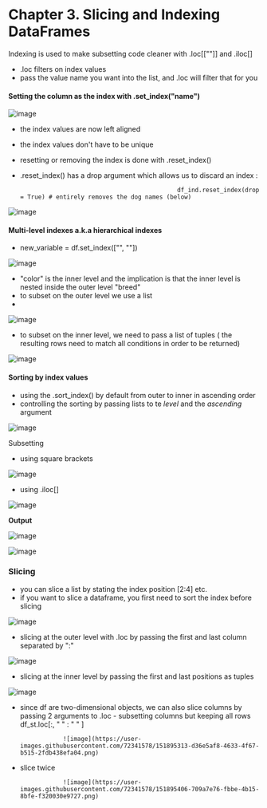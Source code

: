 # Chapter 3. Slicing and Indexing DataFrames
Indexing is used to make subsetting code cleaner with .loc[[""]] and .iloc[]
- .loc filters on index values
- pass the value name you want into the list, and .loc will filter that for you


#### Setting the column as the index with .set_index("name") 

![image](https://user-images.githubusercontent.com/72341578/151882510-3331e067-c507-4d1f-897c-88507260a3d2.png)

- the index values are now left aligned
- the index values don't have to be unique
- resetting or removing the index is done with .reset_index()
- .reset_index() has a drop argument which allows us to discard an index :

                                                  df_ind.reset_index(drop = True) # entirely removes the dog names (below)
                                                  
![image](https://user-images.githubusercontent.com/72341578/151882933-7ddb3e0e-8a9e-4faf-8215-3819d244e075.png)

#### Multi-level indexes a.k.a hierarchical indexes
- new_variable = df.set_index(["", ""])

![image](https://user-images.githubusercontent.com/72341578/151886824-28bd36e9-ab7d-4a05-bd92-b844c1d9d71c.png)


- "color" is the inner level and the implication is that the inner level is nested inside the outer level "breed"
- to subset on the outer level we use a list 
- 
![image](https://user-images.githubusercontent.com/72341578/151887408-10924cc0-bc45-4db0-a1f2-c99ab5f5288b.png)

- to subset on the inner level, we need to pass a list of tuples ( the resulting rows need to match all conditions in order to be returned)

![image](https://user-images.githubusercontent.com/72341578/151887344-133cf139-ef60-4754-bd55-782757dfa93d.png)

#### Sorting by index values 
- using the .sort_index() by default from outer to inner in ascending order
- controlling the sorting by passing lists to te *level* and the *ascending* argument

![image](https://user-images.githubusercontent.com/72341578/151887741-07708418-afc6-4cd0-8da4-7a15880ffae3.png)

 Subsetting 
 - using square brackets 
 
![image](https://user-images.githubusercontent.com/72341578/151889849-be162f11-73fe-4495-9657-97d83ea3d13a.png)

- using .iloc[]

![image](https://user-images.githubusercontent.com/72341578/151889914-c3a13833-ccc8-4e9c-9b75-bcd32c264e2d.png)

**Output** 

![image](https://user-images.githubusercontent.com/72341578/151890017-1ca303e6-6ca1-4e09-993c-09f845da0bbe.png)


![image](https://user-images.githubusercontent.com/72341578/151890062-983cf058-5bcd-431d-9f00-3f9d2a783a9e.png)

### Slicing 
- you can slice a list by stating the index position [2:4] etc.
- if you want to slice a dataframe, you first need to sort the index before slicing 

![image](https://user-images.githubusercontent.com/72341578/151891761-c7a0a4dd-6605-49b7-bb9e-ba5ad4d28a5a.png)

- slicing at the outer level with .loc by passing the first and last column separated by ":" 

![image](https://user-images.githubusercontent.com/72341578/151891854-d4fce1ac-f770-4815-abac-95a344a23098.png)

- slicing at the inner level by passing the first and last positions as tuples 

![image](https://user-images.githubusercontent.com/72341578/151892009-cb0fb7f1-33ab-4dd6-8928-1e29f6ed9d09.png)

- since df are two-dimensional objects, we can also slice columns by passing 2 arguments to .loc
                  - subsetting columns but keeping all rows df_st.loc[:, " " : " " ] 

                  ![image](https://user-images.githubusercontent.com/72341578/151895313-d36e5af8-4633-4f67-b515-2fdb438efa04.png)

- slice twice 

                  ![image](https://user-images.githubusercontent.com/72341578/151895406-709a7e76-fbbe-4b15-8bfe-f320030e9727.png)



